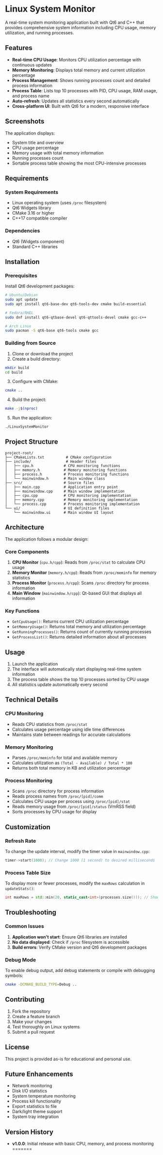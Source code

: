
# Linux System Monitor

A real-time system monitoring application built with Qt6 and C++ that provides comprehensive system information including CPU usage, memory utilization, and running processes.

## Features

- **Real-time CPU Usage**: Monitors CPU utilization percentage with continuous updates
- **Memory Monitoring**: Displays total memory and current utilization percentage
- **Process Management**: Shows running processes count and detailed process information
- **Process Table**: Lists top 10 processes with PID, CPU usage, RAM usage, and process name
- **Auto-refresh**: Updates all statistics every second automatically
- **Cross-platform UI**: Built with Qt6 for a modern, responsive interface

## Screenshots

The application displays:
- System title and overview
- CPU usage percentage
- Memory usage with total memory information
- Running processes count
- Sortable process table showing the most CPU-intensive processes

## Requirements

### System Requirements
- Linux operating system (uses `/proc` filesystem)
- Qt6 Widgets library
- CMake 3.16 or higher
- C++17 compatible compiler

### Dependencies
- Qt6 (Widgets component)
- Standard C++ libraries

## Installation

### Prerequisites
Install Qt6 development packages:

```bash
# Ubuntu/Debian
sudo apt update
sudo apt install qt6-base-dev qt6-tools-dev cmake build-essential

# Fedora/RHEL
sudo dnf install qt6-qtbase-devel qt6-qttools-devel cmake gcc-c++

# Arch Linux
sudo pacman -S qt6-base qt6-tools cmake gcc
```

### Building from Source

1. Clone or download the project
2. Create a build directory:
```bash
mkdir build
cd build
```

3. Configure with CMake:
```bash
cmake ..
```

4. Build the project:
```bash
make -j$(nproc)
```

5. Run the application:
```bash
./LinuxSystemMonitor
```

## Project Structure

```
project-root/
├── CMakeLists.txt          # CMake configuration
├── include/                # Header files
│   ├── cpu.h              # CPU monitoring functions
│   ├── memory.h           # Memory monitoring functions
│   ├── process.h          # Process monitoring functions
│   └── mainwindow.h       # Main window class
├── src/                   # Source files
│   ├── main.cpp           # Application entry point
│   ├── mainwindow.cpp     # Main window implementation
│   ├── cpu.cpp            # CPU monitoring implementation
│   ├── memory.cpp         # Memory monitoring implementation
│   └── process.cpp        # Process monitoring implementation
└── ui/                    # UI definition files
    └── mainwindow.ui      # Main window UI layout
```

## Architecture

The application follows a modular design:

### Core Components

1. **CPU Monitor** (`cpu.h/cpp`): Reads from `/proc/stat` to calculate CPU usage
2. **Memory Monitor** (`memory.h/cpp`): Reads from `/proc/meminfo` for memory statistics
3. **Process Monitor** (`process.h/cpp`): Scans `/proc` directory for process information
4. **Main Window** (`mainwindow.h/cpp`): Qt-based GUI that displays all information

### Key Functions

- `GetCpuUsage()`: Returns current CPU utilization percentage
- `GetMemoryUsage()`: Returns total memory and utilization percentage
- `GetRunningProcesses()`: Returns count of currently running processes
- `GetProcessList()`: Returns detailed information about all processes

## Usage

1. Launch the application
2. The interface will automatically start displaying real-time system information
3. The process table shows the top 10 processes sorted by CPU usage
4. All statistics update automatically every second

## Technical Details

### CPU Monitoring
- Reads CPU statistics from `/proc/stat`
- Calculates usage percentage using idle time differences
- Maintains state between readings for accurate calculations

### Memory Monitoring
- Parses `/proc/meminfo` for total and available memory
- Calculates utilization as `(Total - Available) / Total * 100`
- Returns both total memory in KB and utilization percentage

### Process Monitoring
- Scans `/proc` directory for process information
- Reads process names from `/proc/[pid]/comm`
- Calculates CPU usage per process using `/proc/[pid]/stat`
- Reads memory usage from `/proc/[pid]/status` (VmRSS field)
- Sorts processes by CPU usage for display

## Customization

### Refresh Rate
To change the update interval, modify the timer value in `mainwindow.cpp`:
```cpp
timer->start(1000); // Change 1000 (1 second) to desired milliseconds
```

### Process Table Size
To display more or fewer processes, modify the `maxRows` calculation in `updateStats()`:
```cpp
int maxRows = std::min(20, static_cast<int>(processes.size())); // Show 20 instead of 10
```

## Troubleshooting

### Common Issues

1. **Application won't start**: Ensure Qt6 libraries are installed
2. **No data displayed**: Check if `/proc` filesystem is accessible
3. **Build errors**: Verify CMake version and Qt6 development packages

### Debug Mode
To enable debug output, add debug statements or compile with debugging symbols:
```bash
cmake -DCMAKE_BUILD_TYPE=Debug ..
```

## Contributing

1. Fork the repository
2. Create a feature branch
3. Make your changes
4. Test thoroughly on Linux systems
5. Submit a pull request

## License

This project is provided as-is for educational and personal use.

## Future Enhancements

- Network monitoring
- Disk I/O statistics
- System temperature monitoring
- Process kill functionality
- Export statistics to file
- Dark/light theme support
- System tray integration

## Version History

- **v1.0.0**: Initial release with basic CPU, memory, and process monitoring
=======
